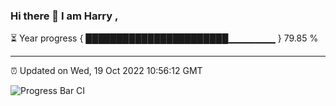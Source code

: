 ### Hi there 👋 I am Harry , 

⏳ Year progress { ███████████████████████▁▁▁▁▁▁▁ } 79.85 %

---

⏰ Updated on Wed, 19 Oct 2022 10:56:12 GMT

![Progress Bar CI](https://github.com/duykhang68/duykhang68/workflows/Progress%20Bar%20CI/badge.svg)
